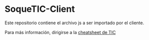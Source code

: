 # SoqueTIC-Client

Este repositorio contiene el archivo js a ser importado por el cliente.

Para más información, dirigirse a la [cheatsheet de TIC](https://cheatsheets-nv.vercel.app/)